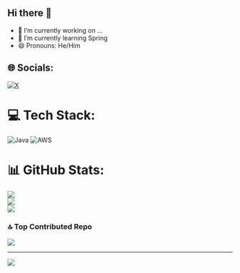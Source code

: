 ## Hi there 👋
- 🔭 I’m currently working on ...
- 🌱 I’m currently learning Spring
- 😄 Pronouns: He/Him


## 🌐 Socials:
[![X](https://img.shields.io/badge/X-black.svg?logo=X&logoColor=white)](https://x.com/swaruph4) 

# 💻 Tech Stack:
![Java](https://img.shields.io/badge/java-%23ED8B00.svg?style=for-the-badge&logo=openjdk&logoColor=white) ![AWS](https://img.shields.io/badge/AWS-%23FF9900.svg?style=for-the-badge&logo=amazon-aws&logoColor=white)
# 📊 GitHub Stats:
![](https://github-readme-stats.vercel.app/api?username=kjswaruph&theme=tokyonight&hide_border=false&include_all_commits=true&count_private=false)<br/>
![](https://github-readme-streak-stats.herokuapp.com/?user=kjswaruph&theme=tokyonight&hide_border=false)<br/>
![](https://github-readme-stats.vercel.app/api/top-langs/?username=kjswaruph&theme=tokyonight&hide_border=false&include_all_commits=true&count_private=false&layout=compact)

### 🔝 Top Contributed Repo
![](https://github-contributor-stats.vercel.app/api?username=kjswaruph&limit=5&theme=dark&combine_all_yearly_contributions=true)

---
[![](https://visitcount.itsvg.in/api?id=kjswaruph&icon=0&color=0)](https://visitcount.itsvg.in)

<!-- Proudly created with GPRM ( https://gprm.itsvg.in ) -->
